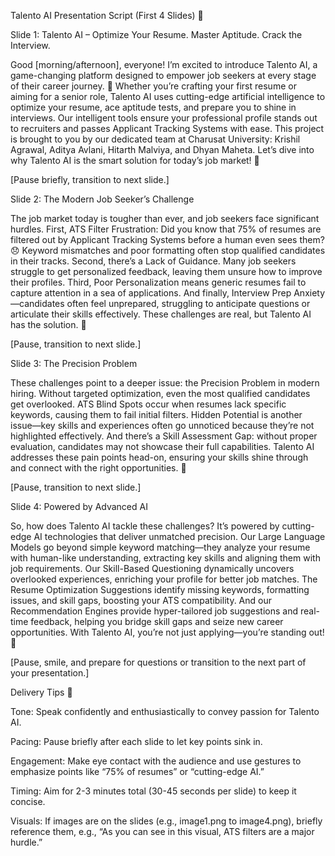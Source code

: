 Talento AI Presentation Script (First 4 Slides) 🌟

Slide 1: Talento AI – Optimize Your Resume. Master Aptitude. Crack the Interview.

Good [morning/afternoon], everyone! I’m excited to introduce Talento AI, a game-changing platform designed to empower job seekers at every stage of their career journey. 🚀 Whether you’re crafting your first resume or aiming for a senior role, Talento AI uses cutting-edge artificial intelligence to optimize your resume, ace aptitude tests, and prepare you to shine in interviews. Our intelligent tools ensure your professional profile stands out to recruiters and passes Applicant Tracking Systems with ease. This project is brought to you by our dedicated team at Charusat University: Krishil Agrawal, Aditya Avlani, Hitarth Malviya, and Dhyan Maheta. Let’s dive into why Talento AI is the smart solution for today’s job market! 🌟

[Pause briefly, transition to next slide.]

Slide 2: The Modern Job Seeker’s Challenge

The job market today is tougher than ever, and job seekers face significant hurdles. First, ATS Filter Frustration: Did you know that 75% of resumes are filtered out by Applicant Tracking Systems before a human even sees them? 😞 Keyword mismatches and poor formatting often stop qualified candidates in their tracks. Second, there’s a Lack of Guidance. Many job seekers struggle to get personalized feedback, leaving them unsure how to improve their profiles. Third, Poor Personalization means generic resumes fail to capture attention in a sea of applications. And finally, Interview Prep Anxiety—candidates often feel unprepared, struggling to anticipate questions or articulate their skills effectively. These challenges are real, but Talento AI has the solution. 💼

[Pause, transition to next slide.]

Slide 3: The Precision Problem

These challenges point to a deeper issue: the Precision Problem in modern hiring. Without targeted optimization, even the most qualified candidates get overlooked. ATS Blind Spots occur when resumes lack specific keywords, causing them to fail initial filters. Hidden Potential is another issue—key skills and experiences often go unnoticed because they’re not highlighted effectively. And there’s a Skill Assessment Gap: without proper evaluation, candidates may not showcase their full capabilities. Talento AI addresses these pain points head-on, ensuring your skills shine through and connect with the right opportunities. 🌈

[Pause, transition to next slide.]

Slide 4: Powered by Advanced AI

So, how does Talento AI tackle these challenges? It’s powered by cutting-edge AI technologies that deliver unmatched precision. Our Large Language Models go beyond simple keyword matching—they analyze your resume with human-like understanding, extracting key skills and aligning them with job requirements. Our Skill-Based Questioning dynamically uncovers overlooked experiences, enriching your profile for better job matches. The Resume Optimization Suggestions identify missing keywords, formatting issues, and skill gaps, boosting your ATS compatibility. And our Recommendation Engines provide hyper-tailored job suggestions and real-time feedback, helping you bridge skill gaps and seize new career opportunities. With Talento AI, you’re not just applying—you’re standing out! 🚀

[Pause, smile, and prepare for questions or transition to the next part of your presentation.]



Delivery Tips 🎤





Tone: Speak confidently and enthusiastically to convey passion for Talento AI.



Pacing: Pause briefly after each slide to let key points sink in.



Engagement: Make eye contact with the audience and use gestures to emphasize points like “75% of resumes” or “cutting-edge AI.”



Timing: Aim for 2-3 minutes total (30-45 seconds per slide) to keep it concise.



Visuals: If images are on the slides (e.g., image1.png to image4.png), briefly reference them, e.g., “As you can see in this visual, ATS filters are a major hurdle.”
